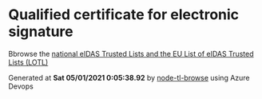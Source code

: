 # Qualified certificate for electronic signature 
 Bbrowse the [national eIDAS Trusted Lists and the EU List of eIDAS Trusted Lists (LOTL)](https://webgate.ec.europa.eu/tl-browser/#/) 
 
 
Generated at **Sat 05/01/2021  0:05:38.92** by [node-tl-browse](https://github.com/ymedlop/node-tl-browser) using Azure Devops 
